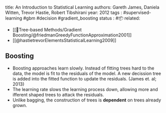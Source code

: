 
title: An Introduction to Statistical Learning
authors: Gareth James, Daniela Witten, Trevor Hastie, Robert Tibshirani
year: 2012
tags :  #supervised-learning #gbm #decision #gradient_boosting 
status : #📦 
related: 
- [[🎄Tree-based Methods/Gradient Boosting/@friedmanGreedyFunctionApproximation2001]]
- [[@hastietrevorElementsStatisticalLearning2009]]

## Boosting

- Boosting approaches learn slowly. Instead of fitting trees hard to the data, the  model is fit to the residuals of the model. A new decission tree is added into the fitted function to update the residuals. (James et. al; 2013)
- The learning rate slows the learning process down, allowing more and ifferent shaped trees to attack the residuals.
- Unlike bagging, the construction of trees is **dependent** on trees already grown.
